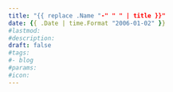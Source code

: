 ```yaml
---
title: "{{ replace .Name "-" " " | title }}"
date: {{ .Date | time.Format "2006-01-02" }}
#lastmod:
#description: 
draft: false
#tags:
#- blog
#params:
#icon: 
---
```



